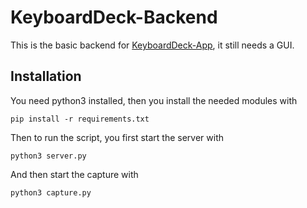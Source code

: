 # KeyboardDeck-Backend

This is the basic backend for [KeyboardDeck-App](https://github.com/FrancescoCaracciolo/KeyboardDeck-App), it still needs a GUI.

## Installation
You need python3 installed, then you install the needed modules with
```
pip install -r requirements.txt
```
Then to run the script, you first start the server with
```
python3 server.py
```
And then start the capture with
```
python3 capture.py
```